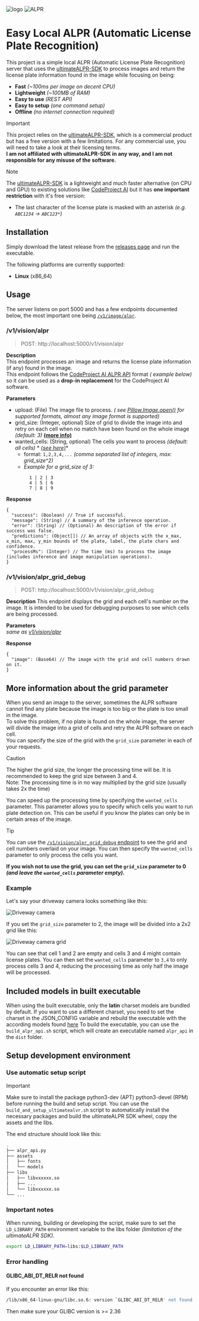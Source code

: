 ![logo](.git-assets/logo.webp)
![ALPR](.git-assets/preview-webui.webp)

#  Easy Local ALPR (Automatic License Plate Recognition)
This project is a simple local ALPR (Automatic License Plate Recognition) server that uses the [ultimateALPR-SDK](https://github.com/DoubangoTelecom/ultimateALPR-SDK) to
process images and return the license plate information found in the image while focusing on being:
- **Fast** *(~100ms per image on decent CPU)*
- **Lightweight** *(~100MB of RAM)*
- **Easy to use** *(REST API)*
- **Easy to setup** *(one command setup)*
- **Offline** *(no internet connection required)*

> [!IMPORTANT]
> This project relies on the [ultimateALPR-SDK](https://github.com/DoubangoTelecom/ultimateALPR-SDK), which is a commercial product but has a free version with a few limitations.
> For any commercial use, you will need to take a look at their licensing terms.  
> **I am not affiliated with ultimateALPR-SDK in any way, and I am not responsible for any misuse of the software.**

> [!NOTE]
> The [ultimateALPR-SDK](https://github.com/DoubangoTelecom/ultimateALPR-SDK) is a lightweight and much faster alternative (on CPU and GPU) to existing solutions like 
> [CodeProject AI](https://www.codeproject.com/AI/docs/index.html) but it has **one important restriction** with it's free version:
> - The last character of the license plate is masked with an asterisk *(e.g. ``ABC1234`` -> ``ABC123*``)*

## Installation
Simply download the latest release from the [releases page](./releases) and run the executable.

The following platforms are currently supported:
- **Linux** (x86_64)

## Usage

The server listens on port 5000 and has a few endpoints documented below, the most important one being [``/v1/image/alpr``](#v1visionalpr).

### /v1/vision/alpr

> POST: http://localhost:5000/v1/vision/alpr

**Description**  
This endpoint processes an image and returns the license plate information (if any) found in the image.  
This endpoint follows
the [CodeProject AI ALPR API](https://www.codeproject.com/AI/docs/api/api_reference.html#license-plate-reader) format *(
example below)* so it can be used as a **drop-in replacement** for the CodeProject AI software.

**Parameters**

- upload: (File) The image file to process. *(
  see [Pillow.Image.open()](https://pillow.readthedocs.io/en/stable/reference/Image.html#PIL.Image.open) for supported
  formats, almost any image format is supported)*
- grid_size: (Integer, optional) Size of grid to divide the image into and retry on each cell when no match have been
  found on the whole image *(default: 3)* **[(more info)](#more-information-about-the-grid-parameter)**
- wanted_cells: (String, optional) The cells you want to process *(default: all cells)* *
  *[(see here)](#v1visionalpr_grid_debug)**
    - format: ``1,2,3,4,...`` *(comma separated list of integers, max: grid_size^2)*
    - *Example for a grid_size of 3:*
      ```
        1 | 2 | 3
        4 | 5 | 6
        7 | 8 | 9
      ```

**Response**

```jsonc
{
  "success": (Boolean) // True if successful.
  "message": (String) // A summary of the inference operation.
  "error": (String) // (Optional) An description of the error if success was false.
  "predictions": (Object[]) // An array of objects with the x_max, x_min, max, y_min bounds of the plate, label, the plate chars and confidence.
  "processMs": (Integer) // The time (ms) to process the image (includes inference and image manipulation operations).
}
```

### /v1/vision/alpr_grid_debug

> POST: http://localhost:5000/v1/vision/alpr_grid_debug

**Description**
This endpoint displays the grid and each cell's number on the image.
It is intended to be used for debugging purposes to see which cells are being processed.

**Parameters**  
*same as [v1/vision/alpr](#v1visionalpr)*

**Response**

```jsonc
{
  "image": (Base64) // The image with the grid and cell numbers drawn on it.
}
```

## More information about the grid parameter

When you send an image to the server, sometimes the ALPR software cannot find any plate because the image is too big or
the plate is too small in the image.  
To solve this problem, if no plate is found on the whole image, the server will divide the image into a grid of cells
and retry the ALPR software on each cell.  
You can specify the size of the grid with the ``grid_size`` parameter in each of your requests.
> [!CAUTION]
> The higher the grid size, the longer the processing time will be. It is recommended to keep the grid size between 3
> and 4.  
> Note: The processing time is in no way multiplied by the grid size (usually takes 2x the time)

You can speed up the processing time by specifying the ``wanted_cells`` parameter. This parameter allows you to specify
which cells you want to run plate detection on.
This can be useful if you know the plates can only be in certain areas of the image.
> [!TIP]
> You can use the [``/v1/vision/alpr_grid_debug`` endpoint](#v1visionalpr_grid_debug) to see the grid and cell numbers
> overlaid on your image.
> You can then specify the ``wanted_cells`` parameter to only process the cells you want.

**If you wish not to use the grid, you can set the ``grid_size`` parameter to
0 *(and leave the ``wanted_cells`` parameter empty)*.**

### Example

Let's say your driveway camera looks something like this:

![Driveway camera](.git-assets/example_grid.webp)

If you set the ``grid_size`` parameter to 2, the image will be divided into a 2x2 grid like this:

![Driveway camera grid](.git-assets/example_grid_2.webp)

You can see that cell 1 and 2 are empty and cells 3 and 4 might contain license plates.
You can then set the ``wanted_cells`` parameter to ``3,4`` to only process cells 3 and 4, reducing the processing time
as only half the image will be processed.

## Included models in built executable

When using the built executable, only the **latin** charset models are bundled by default. If you want to use a
different charset, you need to set the charset in the JSON_CONFIG variable and rebuild the executable with the
according models found [here](https://github.com/DoubangoTelecom/ultimateALPR-SDK/tree/master/assets)
To build the executable, you can use the ``build_alpr_api.sh`` script, which will create an executable
named ``alpr_api`` in the ``dist`` folder.

## Setup development environment

### Use automatic setup script

> [!IMPORTANT]
> Make sure to install the package python3-dev (APT) python3-devel (RPM) before running the build and setup script.
> You can use the ``build_and_setup_ultimatealvr.sh`` script to automatically install the necessary packages and build
> the
> ultimateALPR SDK wheel, copy the assets and the libs.

The end structure should look like this:

```bash
.
├── alpr_api.py
├── assets
│   ├── fonts
│   └── models
├── libs
│   ├── libxxxxxx.so
│   ├── ...
│   └── libxxxxxx.so
└── ...
```

### Important notes

When running, building or developing the script, make sure to set the ``LD_LIBRARY_PATH`` environment variable to the
libs folder
*(limitation of the ultimateALPR SDK)*.

```bash
export LD_LIBRARY_PATH=libs:$LD_LIBRARY_PATH
```

### Error handling

#### GLIBC_ABI_DT_RELR not found

If you encounter an error like this:

```bash
/lib/x86_64-linux-gnu/libc.so.6: version `GLIBC_ABI_DT_RELR' not found
```

Then make sure your GLIBC version is >= 2.36
